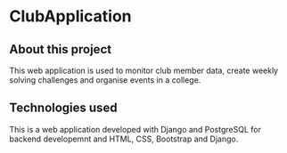 # ClubApplication

About this project
-------------------
This web application is used to monitor club member data, create weekly solving challenges and organise events in a college.

Technologies used
-----------------
This is a web application developed with Django and PostgreSQL for backend developemnt and HTML, CSS, Bootstrap and Django.
